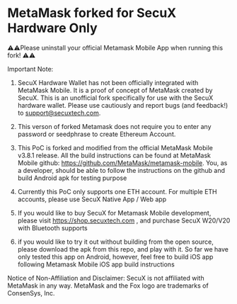 
# MetaMask forked for SecuX Hardware Only 
⚠️⚠️Please uninstall your official Metamask Mobile App when running this fork! ⚠️⚠️

Important Note:

1. SecuX Hardware Wallet has not been officially integrated with MetaMask Mobile. It is a proof of concept of MetaMask created by SecuX. This is an unofficial fork specifically for use with the SecuX hardware wallet. Please use cautiously and report bugs (and feedback!) to support@secuxtech.com.

2. This verson of forked Metamask does not require you to enter any password or seedphrase to create Ethereum Account.

3. This PoC is forked and modified from the official MetaMask Mobile v3.8.1 release. All the build instructions can be found at MetaMask Mobile github:  https://github.com/MetaMask/metamask-mobile. You, as a developer, should be able to follow the instructions on the github and build Android apk for testing purpose 

4. Currently this PoC only supports one ETH account. For multiple ETH accounts, please use SecuX Native App / Web app

5. If you would like to buy SecuX for Metamask Mobile development, please visit https://shop.secuxtech.com , and purchase SecuX W20/V20 with Bluetooth supports 

6. if you would like to try it out without building from the open source, please download the apk from this repo, and play with it. So far we have only tested this app on Android, however, feel free to build iOS app following Metamask Mobile iOS app build instructions 


Notice of Non-Affiliation and Disclaimer:
SecuX is not affiliated with MetaMask in any way. MetaMask and the Fox logo are trademarks of ConsenSys, Inc.